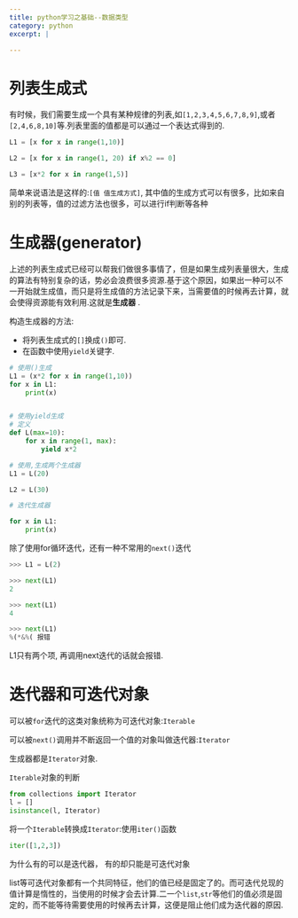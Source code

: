 ```yaml
---
title: python学习之基础--数据类型
category: python
excerpt: |

---
```



# 列表生成式 #

有时候，我们需要生成一个具有某种规律的列表,如`[1,2,3,4,5,6,7,8,9]`,或者`[2,4,6,8,10]`等.列表里面的值都是可以通过一个表达式得到的.

```python
L1 = [x for x in range(1,10)]

L2 = [x for x in range(1, 20) if x%2 == 0]

L3 = [x*2 for x in range(1,5)]
```

简单来说语法是这样的:`[值 值生成方式]`, 其中值的生成方式可以有很多，比如来自别的列表等，值的过滤方法也很多，可以进行if判断等各种


# 生成器(generator) #

上述的列表生成式已经可以帮我们做很多事情了，但是如果生成列表量很大，生成的算法有特别复杂的话，势必会浪费很多资源.基于这个原因，如果出一种可以不一开始就生成值，而只是将生成值的方法记录下来，当需要值的时候再去计算，就会使得资源能有效利用.这就是**生成器** .

构造生成器的方法:

- 将列表生成式的`[]`换成`()`即可.
- 在函数中使用`yield`关键字.

```python
# 使用()生成
L1 = (x*2 for x in range(1,10))
for x in L1:
    print(x)


# 使用yield生成
# 定义
def L(max=10):
    for x in range(1, max):
        yield x*2

# 使用,生成两个生成器
L1 = L(20)

L2 = L(30)

# 迭代生成器

for x in L1:
    print(x)
```

除了使用for循环迭代，还有一种不常用的`next()`迭代

```python
>>> L1 = L(2)

>>> next(L1)
2

>>> next(L1)
4

>>> next(L1)
%(*&%( 报错
```
L1只有两个项, 再调用next迭代的话就会报错.

# 迭代器和可迭代对象 #

可以被`for`迭代的这类对象统称为可迭代对象:`Iterable`

可以被`next()`调用并不断返回一个值的对象叫做迭代器:`Iterator`

生成器都是`Iterator`对象.

`Iterable`对象的判断
```python
from collections import Iterator
l = []
isinstance(l, Iterator)
```

将一个`Iterable`转换成`Iterator`:使用`iter()`函数
```python
iter([1,2,3])
```

为什么有的可以是迭代器， 有的却只能是可迭代对象

list等可迭代对象都有一个共同特征，他们的值已经是固定了的。而可迭代兑现的值计算是惰性的，当使用的时候才会去计算.二一个`list`,`str`等他们的值必须是固定的，而不能等待需要使用的时候再去计算，这便是阻止他们成为迭代器的原因.


